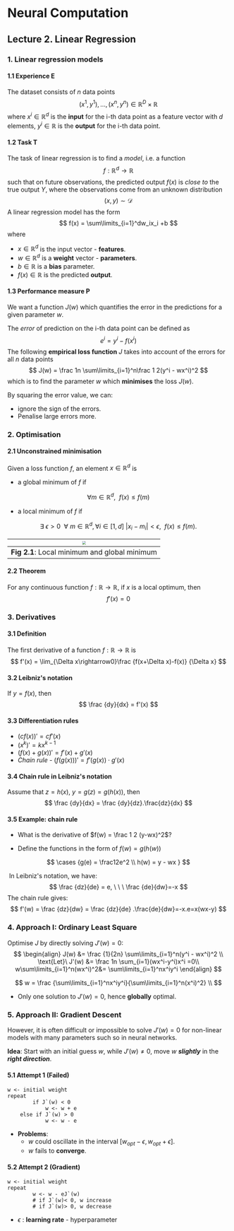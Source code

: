 # Neural Computation



## Lecture 2. Linear Regression



### 1. Linear regression models

#### 1.1 Experience E

The dataset consists of $n$ data points
$$
(x^1,y^1),...,(x^n,y^n) \in \mathbb R^D \times \mathbb R
$$
where $x^i \in \mathbb R^d$ is the **input** for the i-th data point as a feature vector with $d$ elements, $y^i \in \mathbb R$ is the **output** for the i-th data point.



#### 1.2 Task T

The task of linear regression is to find a *model*, i.e. a function
$$
f: \mathbb R^d \rightarrow \mathbb R
$$
such that on future observations, the predicted output $f(x)$ is *close to* the true output $Y$, where the observations come from an unknown distribution
$$
(x,y) \sim \mathcal D
$$
A linear regression model has the form
$$
f(x) = \sum\limits_{i=1}^dw_ix_i +b
$$
where

- $x\in\mathbb R^d$ is the input vector  - **features**.
- $w\in\mathbb R^d$ is a **weight** vector - **parameters**.
- $b\in\mathbb R$ is a **bias** parameter.
- $f(x)\in \mathbb R$ is the predicted **output**.



#### 1.3 Performance measure P

We want a function $J(w)$ which quantifies the error in the predictions for a given parameter $w$.

The *error* of prediction on the i-th data point can be defined as
$$
e^i = y^i - f(x^i)
$$
The following **empirical loss function** $J$ takes into account of the errors for all $n$ data points
$$
J(w) = \frac 1n \sum\limits_{i=1}^n\frac 1 2(y^i - wx^i)^2
$$
which is to find the parameter $w$ which **minimises** the loss $J(w)$.

By squaring the error value, we can:

- ignore the sign of the errors.
- Penalise large errors more.



### 2. Optimisation

#### 2.1 Unconstrained minimisation

Given a loss function $f$, an element $x\in\mathbb R^d$ is 

- a global minimum of $f$ if

$$
\forall m \in \mathbb R^d, \ \ f(x) \leq f(m)
$$

- a local minimum of $f$ if

$$
\exists \ \epsilon>0 \ \ \forall \ m \in \mathbb R^d, \forall i\in [1,d]\ |x_i-m_i|<\epsilon,\ \ f(x)\leq f(m).
$$



| <img src="/Users/kevinxu95/ACS/NC/Notes/NC_Lecture 2.assets/Screenshot 2020-05-07 at 16.54.02.png" style="zoom:50%;" /> |
| :----------------------------------------------------------: |
|        **Fig 2.1**: Local minimum and global minimum         |



#### 2.2 Theorem

For any continuous function $f:\mathbb R \rightarrow \mathbb R$, if $x$ is a local optimum, then 
$$
f'(x) = 0
$$



### 3. Derivatives

#### 3.1 Definition

The first derivative of a function $f:\mathbb R \rightarrow \mathbb R$ is 
$$
f'(x) = \lim_{\Delta x\rightarrow0}\frac {f(x+\Delta x)-f(x)} {\Delta x}
$$



#### 3.2 Leibniz's notation

If $y=f(x)$, then
$$
\frac {dy}{dx} = f'(x)
$$



#### 3.3 Differentiation rules

- $(cf(x))'=cf'(x)$
- $(x^k)' = kx^{k-1}$
- $(f(x) + g(x))' = f'(x) + g'(x)$
- *Chain rule* - $(f(g(x)))' = f'(g(x))\cdot g'(x)$



#### 3.4 Chain rule in Leibniz's notation

Assume that $z=h(x)$, $y=g(z)=g(h(x))$, then
$$
\frac {dy}{dx} = \frac {dy}{dz}.\frac{dz}{dx}
$$



#### 3.5 Example: chain rule

- What is the derivative of $f(w) = \frac 1 2 (y-wx)^2$?

- Define the functions in the form of $f(w) = g(h(w))$

$$
\cases {g(e) = \frac12e^2  \\ h(w) = y - wx }
$$

​	  In Leibniz's notation, we have:
$$
\frac {dz}{de} = e, \ \ \ \frac {de}{dw}=-x
$$
 	  The chain rule gives:
$$
f'(w) = \frac {dz}{dw} = \frac {dz}{de} .\frac{de}{dw}=-x.e=x(wx-y)
$$



### 4. Approach I: Ordinary Least Square

Optimise $J$ by directly solving $J'(w) = 0$:
$$
\begin{align} J(w) &= \frac {1}{2n} \sum\limits_{i=1}^n(y^i - wx^i)^2 \\ \text{Let}\ J'(w) &= \frac 1n \sum_{i=1}(wx^i-y^i)x^i =0\\ w\sum\limits_{i=1}^n(wx^i)^2&= \sum\limits_{i=1}^nx^iy^i \end{align}
$$

$$
w = \frac {\sum\limits_{i=1}^nx^iy^i}{\sum\limits_{i=1}^n(x^i)^2} \\
$$

- Only one solution to $J'(w) = 0$, hence **globally** optimal.



### 5. Approach II: Gradient Descent

However, it is often difficult or impossible to solve $J'(w) =0$ for non-linear models with many parameters such so in neural networks.

**Idea**: Start with an initial guess $w$, while $J'(w)\neq0$, move $w$ ***slightly*** in the ***right direction***.



#### 5.1 Attempt 1 (Failed)

``` pseudocode
w <- initial weight
repeat
		if J`(w) < 0
    		w <- w + e
  	else if J`(w) > 0
  			w <- w - e
```

- **Problems**:
  - $w$ could oscillate in the interval $[w_{opt}- \epsilon, w_{opt}+\epsilon]$.
  - $w$ fails to **converge**.



#### 5.2 Attempt 2 (Gradient)

```pseudocode
w <- initial weight
repeat
		w <- w - eJ`(w)		
		# if J`(w)< 0, w increase
		# if J`(w)> 0, w decrease
```

- $\epsilon$ : **learning rate** - hyperparameter 

